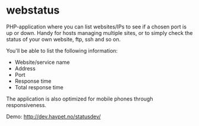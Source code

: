 webstatus
=========

PHP-application where you can list websites/IPs to see if a chosen port is up or down. Handy for hosts managing multiple sites, or to simply check the status of your own website, ftp, ssh and so on.

You'll be able to list the following information:
- Website/service name
- Address
- Port
- Response time
- Total response time

The application is also optimized for mobile phones through responsiveness.

Demo: http://dev.havpet.no/statusdev/


